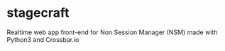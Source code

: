 # stagecraft
Realtime web app front-end for Non Session Manager (NSM) made with Python3 and Crossbar.io
